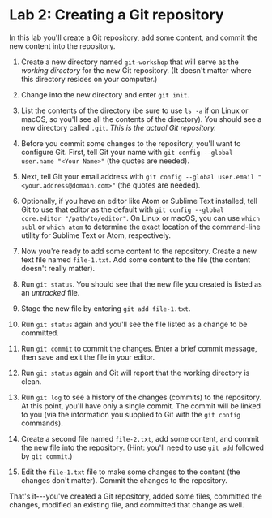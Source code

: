 # Lab 2: Creating a Git repository

In this lab you'll create a Git repository, add some content, and commit the new content into the repository.

1. Create a new directory named `git-workshop` that will serve as the _working directory_ for the new Git repository. (It doesn't matter where this directory resides on your computer.)

2. Change into the new directory and enter `git init`.

3. List the contents of the directory (be sure to use `ls -a` if on Linux or macOS, so you'll see all the contents of the directory). You should see a new directory called `.git`. _This is the actual Git repository._

4. Before you commit some changes to the repository, you'll want to configure Git. First, tell Git your name with `git config --global user.name "<Your Name>"` (the quotes are needed).

5. Next, tell Git your email address with `git config --global user.email "<your.address@domain.com>"` (the quotes are needed).

6. Optionally, if you have an editor like Atom or Sublime Text installed, tell Git to use that editor as the default with `git config --global core.editor "/path/to/editor"`. On Linux or macOS, you can use `which subl` or `which atom` to determine the exact location of the command-line utility for Sublime Text or Atom, respectively.

7. Now you're ready to add some content to the repository. Create a new text file named `file-1.txt`. Add some content to the file (the content doesn't really matter).

8. Run `git status`. You should see that the new file you created is listed as an _untracked_ file.

9. Stage the new file by entering `git add file-1.txt`.

10. Run `git status` again and you'll see the file listed as a change to be committed.

11. Run `git commit` to commit the changes. Enter a brief commit message, then save and exit the file in your editor.

12. Run `git status` again and Git will report that the working directory is clean.

13. Run `git log` to see a history of the changes (commits) to the repository. At this point, you'll have only a single commit. The commit will be linked to you (via the information you supplied to Git with the `git config` commands).

14. Create a second file named `file-2.txt`, add some content, and commit the new file into the repository. (Hint: you'll need to use `git add` followed by `git commit`.)

15. Edit the `file-1.txt` file to make some changes to the content (the changes don't matter). Commit the changes to the repository.

That's it---you've created a Git repository, added some files, committed the changes, modified an existing file, and committed that change as well.
